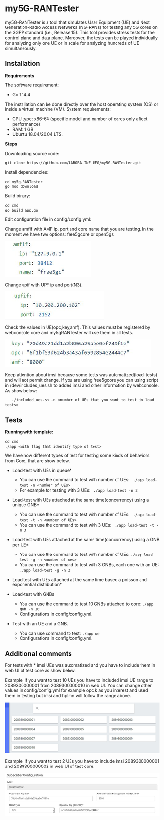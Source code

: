 # my5G-RANTester

my5G-RANTester is a tool that simulates User Equipment (UE) and Next Generation-Radio Access Networks (NG-RANs) for testing any 5G cores on the 3GPP standard (i.e., Release 15). This tool provides stress tests for the control plane and data plane. Moreover, the tests can be played individually for analyzing only one UE or in scale for analyzing hundreds of UE simultaneously.

## Installation

**Requirements**

The software requirement:
* Go 1.14.4

The installation can be done directly over the host operating system (OS) or inside a virtual machine (VM). System requirements:
* CPU type: x86-64 (specific model and number of cores only affect performance)
* RAM: 1 GB
* Ubuntu 18.04/20.04 LTS.

**Steps**

Downloading source code:
```
git clone https://github.com/LABORA-INF-UFG/my5G-RANTester.git
```

Install dependencies:
```
cd my5g-RANTester
go mod download 
```
  
Build binary:
```
cd cmd 
go build app.go
```
  
Edit configuration file in config/config.yml:

Change amfif with AMF ip, port and core name that you are testing. In the moment we have two options: free5gcore or open5gs
<p align="">
    <img src="images/amfif.png"/> 
</p>
Change upif with UPF ip and port(N3).
<p align="">
    <img src="images/upfif.png"/>
</p>
Check the values in UE(opc,key,amf). This values must be registered by webconsole core and my5gRANTester will use them in all tests.
<p align="">
    <img src="images/ue_config.png"/>
</p>

Keep attention about imsi because some tests was automatized(load-tests) and will not permit change. If you are using free5gcore you can using script in /dev/includes_ues.sh to added imsi and other information by webconsole. As show below:
``` 
   ./included_ues.sh -n <number of UEs that you want to test in load tests>  
```

  

## Tests

**Running with template:**
```
cd cmd
./app <with flag that identify type of test>
```

We have now different types of test for testing some kinds of behaviors from Core, that are show below.

- Load-test with UEs in queue*
    - You can use the command to test with number of UEs:
            ``` 
              ./app load-test -n <number of UEs>  
            ```
    - For example for testing with 3 UEs:
            ``` 
              ./app load-test -n 3  
            ```
   
- Load-test with UEs attached at the same time(concurrency) using a unique GNB* 
    - You can use the command to test with number of UEs: 
                ``` 
                 ./app load-test -t -n <number of UEs>  
                ```
    - You can use the command to test with 3 UEs:
              ``` 
                ./app load-test -t -n 3  
              ```
    
- Load-test with UEs attached at the same time(concurrency) using a GNB per UE* 
    - You can use the command to test with number of UEs: 
             ``` ./app load-test -g -n <number of ues> ```
    - You can use the command to test with 3 GNBs, each one with an UE:
             ``` ./app load-test -g -n 3 ```

- Load test with UEs attached at the same time based a poisson and exponential distribution*
              
- Load-test with GNBs 
    - You can use the command to test 10 GNBs attached to core: 
              ``` ./app gnb -n 10  ```            
    - Configurations in config/config.yml.
    
- Test with an UE and a GNB. 
     - You can use command to test: 
              ``` ./app ue ```
     - Configurations in config/config.yml.

## Additional comments
   
For tests with * imsi UEs was automatized and you have to include them in web UI of test core as show below. 

Example: if you want to test 10 UEs you have to included imsi UE range to 2089300000001 from 2089300000010 in web UI. You can change other values in config/config.yml for example opc,k as you interest and used them in testing but imsi and hplmn will follow the range above.
  <p align="">
     <img src="images/ues10.png"/> 
  </p>
Example: if you want to test 2 UEs you have to include imsi 2089300000001 and 2089300000002 in web UI of test core.
 <p align="">
     <img src="images/ue_configuration.png"/>
 </p>


